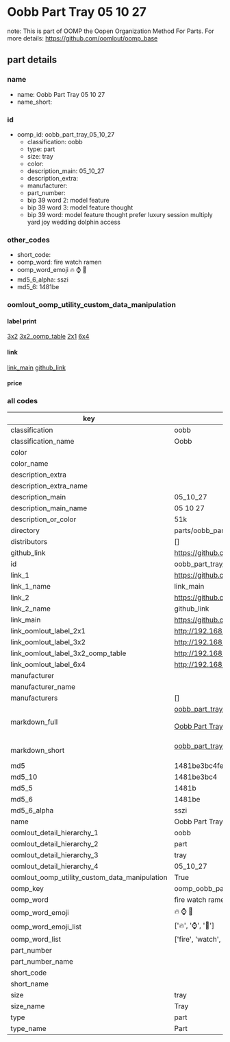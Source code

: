 # Oobb Part Tray 05 10 27  

note: This is part of OOMP the Oopen Organization Method For Parts. For more details: https://github.com/oomlout/oomp_base

##  part details





### name
* name: Oobb Part Tray 05 10 27
* name_short: 
### id
* oomp_id: oobb_part_tray_05_10_27
  * classification: oobb
  * type: part
  * size: tray
  * color: 
  * description_main: 05_10_27
  * description_extra: 
  * manufacturer: 
  * part_number: 
  * bip 39 word 2: model feature
  * bip 39 word 3: model feature thought
  * bip 39 word: model feature thought prefer luxury session multiply yard joy wedding dolphin access

### other_codes
* short_code: 
* oomp_word: fire watch ramen
* oomp_word_emoji :fire: :watch: :ramen:
* md5_6_alpha: sszi
* md5_6: 1481be






### oomlout_oomp_utility_custom_data_manipulation
#### label print
[3x2](http://192.168.1.245:1112/?label=oomp%20sszi)
[3x2_oomp_table](http://192.168.1.107:1112/?label=oomp%20sszi)
[2x1](http://192.168.1.242:1112/?label=oomp%20sszi)
[6x4](http://192.168.1.55:1112/?label=oomp%20sszi)    

#### link

[link_main](https://github.com/oomlout/oomlout_oomp_current_version_messy/tree/main/parts/oobb_part_tray_05_10_27) [github_link](https://github.com/oomlout/oomlout_oomp_part_src/tree/main/parts/oobb_part_tray_05_10_27)                             

#### price







### all codes 
| key | value |  
| --- | --- |  
| classification | oobb |  
| classification_name | Oobb |  
| color |  |  
| color_name |  |  
| description_extra |  |  
| description_extra_name |  |  
| description_main | 05_10_27 |  
| description_main_name | 05 10 27 |  
| description_or_color | 51k |  
| directory | parts/oobb_part_tray_05_10_27 |  
| distributors | [] |  
| github_link | https://github.com/oomlout/oomlout_oomp_part_src/tree/main/parts/oobb_part_tray_05_10_27 |  
| id | oobb_part_tray_05_10_27 |  
| link_1 | https://github.com/oomlout/oomlout_oomp_current_version_messy/tree/main/parts/oobb_part_tray_05_10_27 |  
| link_1_name | link_main |  
| link_2 | https://github.com/oomlout/oomlout_oomp_part_src/tree/main/parts/oobb_part_tray_05_10_27 |  
| link_2_name | github_link |  
| link_main | https://github.com/oomlout/oomlout_oomp_current_version_messy/tree/main/parts/oobb_part_tray_05_10_27 |  
| link_oomlout_label_2x1 | http://192.168.1.242:1112/?label=oomp%20sszi |  
| link_oomlout_label_3x2 | http://192.168.1.245:1112/?label=oomp%20sszi |  
| link_oomlout_label_3x2_oomp_table | http://192.168.1.107:1112/?label=oomp%20sszi |  
| link_oomlout_label_6x4 | http://192.168.1.55:1112/?label=oomp%20sszi |  
| manufacturer |  |  
| manufacturer_name |  |  
| manufacturers | [] |  
| markdown_full | [oobb_part_tray_05_10_27](https://github.com/oomlout/oomlout_oomp_current_version_messy/tree/main/parts/oobb_part_tray_05_10_27)<br>[](https://github.com/oomlout/oomlout_oomp_current_version_messy/tree/main/parts/oobb_part_tray_05_10_27)<br>[Oobb Part Tray 05 10 27](https://github.com/oomlout/oomlout_oomp_current_version_messy/tree/main/parts/oobb_part_tray_05_10_27)<br><br> |  
| markdown_short | [oobb_part_tray_05_10_27](https://github.com/oomlout/oomlout_oomp_current_version_messy/tree/main/parts/oobb_part_tray_05_10_27)<br><br> |  
| md5 | 1481be3bc4fed22f1142aa9dc1d50c74 |  
| md5_10 | 1481be3bc4 |  
| md5_5 | 1481b |  
| md5_6 | 1481be |  
| md5_6_alpha | sszi |  
| name | Oobb Part Tray 05 10 27 |  
| oomlout_detail_hierarchy_1 | oobb |  
| oomlout_detail_hierarchy_2 | part |  
| oomlout_detail_hierarchy_3 | tray |  
| oomlout_detail_hierarchy_4 | 05_10_27 |  
| oomlout_oomp_utility_custom_data_manipulation | True |  
| oomp_key | oomp_oobb_part_tray_05_10_27 |  
| oomp_word | fire watch ramen |  
| oomp_word_emoji | :fire: :watch: :ramen: |  
| oomp_word_emoji_list | [':fire:', ':watch:', ':ramen:'] |  
| oomp_word_list | ['fire', 'watch', 'ramen'] |  
| part_number |  |  
| part_number_name |  |  
| short_code |  |  
| short_name |  |  
| size | tray |  
| size_name | Tray |  
| type | part |  
| type_name | Part |  
